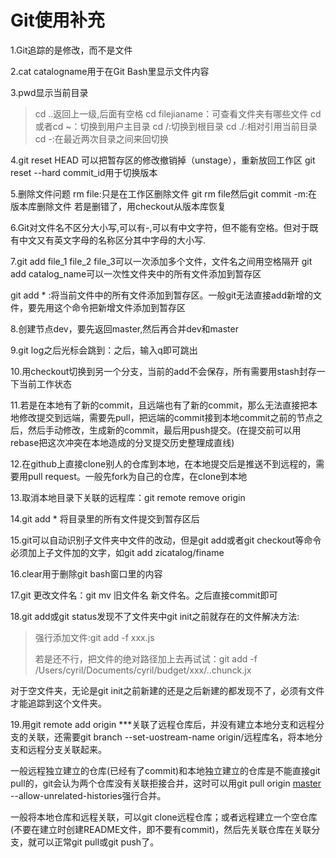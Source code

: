 # Git使用补充

1.Git追踪的是修改，而不是文件

2.cat catalogname用于在Git Bash里显示文件内容

3.pwd显示当前目录

>   cd ..返回上一级,后面有空格 
>   cd filejianame：可查看文件夹有哪些文件
>   cd 或者cd ~：切换到用户主目录
>   cd /:切换到根目录
>   cd ./:相对引用当前目录
>   cd -:在最近两次目录之间来回切换

4.git reset HEAD <file>可以把暂存区的修改撤销掉（unstage），重新放回工作区
   git reset --hard commit_id用于切换版本

5.删除文件问题
	rm file:只是在工作区删除文件
	git rm file然后git commit -m:在版本库删除文件
	若是删错了，用checkout从版本库恢复

6.Git对文件名不区分大小写,可以有-,可以有中文字符，但不能有空格。但对于既有中文又有英文字母的名称区分其中字母的大小写.

7.git add file_1 file_2 file_3可以一次添加多个文件，文件名之间用空格隔开
   git add catalog_name可以一次性文件夹中的所有文件添加到暂存区

   git add * :将当前文件中的所有文件添加到暂存区。一般git无法直接add新增的文件，要先用这个命令把新增文件添加到暂存区

8.创建节点dev，要先返回master,然后再合并dev和master

9.git log之后光标会跳到：之后，输入q即可跳出

10.用checkout切换到另一个分支，当前的add不会保存，所有需要用stash封存一下当前工作状态

11.若是在本地有了新的commit，且远端也有了新的commit，那么无法直接把本地修改提交到远端，需要先pull，把远端的commit接到本地commit之前的节点之后，然后手动修改，生成新的commit，最后用push提交。(在提交前可以用rebase把这次冲突在本地造成的分叉提交历史整理成直线)

12.在github上直接clone别人的仓库到本地，在本地提交后是推送不到远程的，需要用pull request。一般先fork为自己的仓库，在clone到本地

13.取消本地目录下关联的远程库：git remote remove origin

14.git add *  将目录里的所有文件提交到暂存区后

15.git可以自动识别子文件夹中文件的改动，但是git add或者git checkout等命令必须加上子文件加的文字，如git add zicatalog/finame

16.clear用于删除git bash窗口里的内容

17.git 更改文件名：git mv 旧文件名 新文件名。之后直接commit即可

18.git add或git status发现不了文件夹中git init之前就存在的文件解决方法:

>强行添加文件:git add -f xxx.js
>
>若是还不行，把文件的绝对路径加上去再试试：git add -f  /Users/cyril/Documents/cyril/budget/xxx/..chunck.jx

对于空文件夹，无论是git init之前新建的还是之后新建的都发现不了，必须有文件才能追踪到这个文件夹。

19.用git remote add origin ***关联了远程仓库后，并没有建立本地分支和远程分支的关联，还需要git branch --set-uostream-name origin/远程库名，将本地分支和远程分支关联起来。

一般远程独立建立的仓库(已经有了commit)和本地独立建立的仓库是不能直接git pull的，git会认为两个仓库没有关联拒接合并，这时可以用git pull origin [master](https://www.centos.bz/tag/master/) --allow-unrelated-histories强行合并。

一般将本地仓库和远程关联，可以git clone远程仓库；或者远程建立一个空仓库(不要在建立时创建README文件，即不要有commit)，然后先关联仓库在关联分支，就可以正常git pull或git push了。



